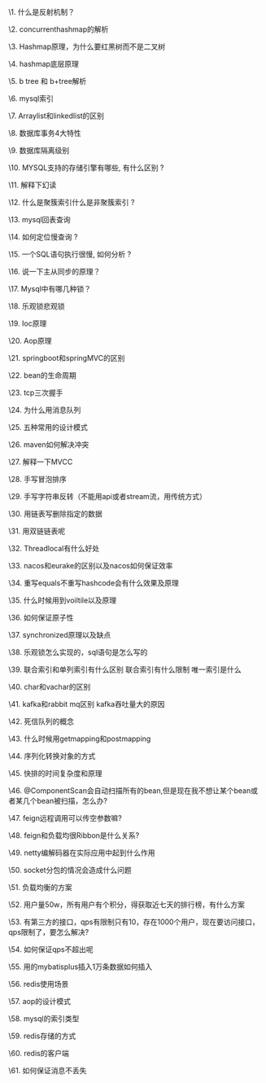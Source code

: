\1. 什么是反射机制？

\2. concurrenthashmap的解析

\3. Hashmap原理，为什么要红黑树而不是二叉树

\4. hashmap底层原理

\5. b tree 和 b+tree解析

\6. mysql索引

\7. Arraylist和linkedlist的区别

\8. 数据库事务4大特性

\9. 数据库隔离级别

\10. MYSQL支持的存储引擎有哪些, 有什么区别 ?

\11. 解释下幻读

\12. 什么是聚簇索引什么是非聚簇索引 ?

\13. mysql回表查询

\14. 如何定位慢查询 ?

\15. 一个SQL语句执行很慢, 如何分析 ?

\16. 说一下主从同步的原理？

\17. Mysql中有哪几种锁？

\18. 乐观锁悲观锁

\19. Ioc原理

\20. Aop原理

\21. springboot和springMVC的区别

\22. bean的生命周期

\23. tcp三次握手

\24. 为什么用消息队列

\25. 五种常用的设计模式

\26. maven如何解决冲突

\27. 解释一下MVCC

\28. 手写冒泡排序

\29. 手写字符串反转（不能用api或者stream流，用传统方式）

\30. 用链表写删除指定的数据

\31. 用双链链表呢

\32. Threadlocal有什么好处

\33. nacos和eurake的区别以及nacos如何保证效率

\34. 重写equals不重写hashcode会有什么效果及原理

\35. 什么时候用到voiltile以及原理

\36. 如何保证原子性

\37. synchronized原理以及缺点

\38. 乐观锁怎么实现的，sql语句是怎么写的

\39. 联合索引和单列索引有什么区别 联合索引有什么限制 唯一索引是什么

\40. char和vachar的区别

\41. kafka和rabbit mq区别 kafka吞吐量大的原因

\42. 死信队列的概念

\43. 什么时候用getmapping和postmapping

\44. 序列化转换对象的方式

\45. 快排的时间复杂度和原理

\46. @ComponentScan会自动扫描所有的bean,但是现在我不想让某个bean或者某几个bean被扫描，怎么办?

\47. feign远程调用可以传空参数嘛?

\48. feign和负载均很Ribbon是什么关系?

\49. netty编解码器在实际应用中起到什么作用

\50. socket分包的情况会造成什么问题

\51. 负载均衡的方案

\52. 用户量50w，所有用户有个积分，得获取近七天的排行榜，有什么方案

\53. 有第三方的接口，qps有限制只有10，存在1000个用户，现在要访问接口，qps限制了，要怎么解决?

\54. 如何保证qps不超出呢

\55. 用的mybatisplus插入1万条数据如何插入

\56. redis使用场景

\57. aop的设计模式

\58. mysql的索引类型

\59. redis存储的方式

\60. redis的客户端

\61. 如何保证消息不丢失